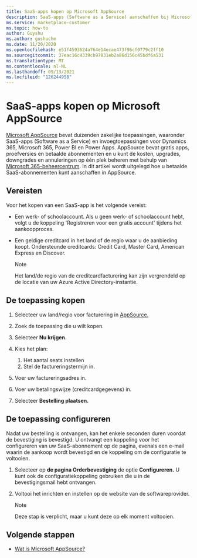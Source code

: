 ```yaml
---
title: SaaS-apps kopen op Microsoft AppSource
description: SaaS-apps (Software as a Service) aanschaffen bij Microsoft-partners op Microsoft AppSource.
ms.service: marketplace-customer
ms.topic: how-to
author: Guyshu
ms.author: gushuchm
ms.date: 11/20/2020
ms.openlocfilehash: e51f4593624a764e14ecae473f96cf0779c2ff10
ms.sourcegitcommit: 37eac16c4339cb97831eb2a86d156c45bdf6a531
ms.translationtype: MT
ms.contentlocale: nl-NL
ms.lasthandoff: 09/13/2021
ms.locfileid: "126244958"
---
```

# <a name="purchase-saas-apps-on-microsoft-appsource"></a>SaaS-apps kopen op Microsoft AppSource

[Microsoft AppSource](https://appsource.microsoft.com/) bevat duizenden zakelijke toepassingen, waaronder SaaS-apps (Software as a Service) en invoegtoepassingen voor Dynamics 365, Microsoft 365, Power BI en Power Apps. AppSource bevat gratis apps, proefversies en betaalde abonnementen en u kunt de kosten, upgrades, downgrades en annuleringen op één plek beheren met behulp van [Microsoft 365-beheercentrum](/microsoft-365/admin/admin-overview/about-the-admin-center). In dit artikel wordt uitgelegd hoe u betaalde SaaS-abonnementen kunt aanschaffen in AppSource.

## <a name="requirements"></a>Vereisten

Voor het kopen van een SaaS-app is het volgende vereist:

- Een werk- of schoolaccount. Als u geen werk- of schoolaccount hebt, volgt u de koppeling 'Registreren voor een gratis account' tijdens het aankoopproces.

- Een geldige creditcard in het land of de regio waar u de aanbieding koopt. Ondersteunde creditcards: Credit Card, Master Card, American Express en Discover.

    > [!Note]
    > Het land/de regio van de creditcardfacturering kan zijn vergrendeld op de locatie van uw Azure Active Directory-instantie.

## <a name="purchase-the-application"></a>De toepassing kopen

1. Selecteer uw land/regio voor facturering in [AppSource.](https://appsource.microsoft.com/)
1. Zoek de toepassing die u wilt kopen.
1. Selecteer **Nu krijgen.**
1. Kies het plan:

    1. Het aantal seats instellen
    1. Stel de factureringstermijn in.

1. Voer uw factureringsadres in.
1. Voer uw betalingswijze (creditcardgegevens) in.
1. Selecteer **Bestelling plaatsen.**

## <a name="configure-the-application"></a>De toepassing configureren

Nadat uw bestelling is ontvangen, kan het enkele seconden duren voordat de bevestiging is bevestigd. U ontvangt een koppeling voor het configureren van uw SaaS-abonnement op de pagina, evenals een e-mail waarin de aankoop wordt bevestigd en de koppeling om de configuratie te voltooien.

1. Selecteer op **de pagina Orderbevestiging** de optie **Configureren.** U kunt ook de configuratiekoppeling gebruiken die u in de bevestigingsmail hebt ontvangen.
1. Voltooi het inrichten en instellen op de website van de softwareprovider.

    > [!Note]
    > Deze stap is verplicht, maar u kunt deze op elk moment voltooien.

## <a name="next-steps"></a>Volgende stappen

- [Wat is Microsoft AppSource?](appsource-overview.md)
